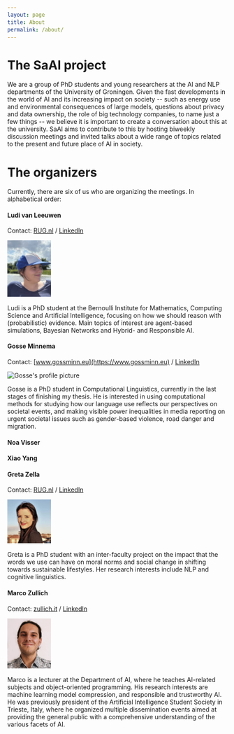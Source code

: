 ```yaml
---
layout: page
title: About
permalink: /about/
---
```


# The SaAI project

We are a group of PhD students and young researchers at the AI and NLP departments of the University of Groningen. 
Given the fast developments in the world of AI and its increasing impact on society -- such as energy use and environmental consequences of large models, questions about privacy and data ownership, the role of big technology companies, to name just a few things -- we believe it is important to create a conversation about this at the university. SaAI aims to contribute to this by hosting biweekly discussion meetings and invited talks about a wide range of topics related to the present and future place of AI in society. 

# The organizers

Currently, there are six of us who are organizing the meetings. In alphabetical order:

#### Ludi van Leeuwen
Contact: [RUG.nl](https://www.rug.nl/staff/l.s.van.leeuwen/) / [LinkedIn](https://www.linkedin.com/in/ludi-van-leeuwen-485967172/)

<img src="/img/ludi-profile.jpg" alt="Ludi's profile picture" width=100px />

Ludi is a PhD student at the Bernoulli Institute for Mathematics, Computing Science and Artificial Intelligence, focusing on how we should reason with (probabilistic) evidence. Main topics of interest are agent-based simulations, Bayesian Networks and Hybrid- and Responsible AI.


#### Gosse Minnema
Contact: [www.gossminn.eu](https://www.gossminn.eu) / [LinkedIn](https://www.linkedin.com/in/gosseminnema/)

<img src="https://www.gossminn.eu/img/linkedin_profile.jpeg" alt="Gosse's profile picture" width=100px />

Gosse is a PhD student in Computational Linguistics, currently in the last stages of finishing my thesis. He is interested in using computational methods for studying how our language use reflects our perspectives on societal events, and making visible power inequalities in media reporting on urgent societal issues such as gender-based violence, road danger and migration.

#### Noa Visser


#### Xiao Yang


#### Greta Zella
Contact: [RUG.nl](https://www.rug.nl/staff/g.zella/) / [LinkedIn](https://www.linkedin.com/in/greta-zella-0a71aa1b5/)

<img src="/img/greta-profile.jpg" alt="Greta's profile picture" width=100px />

Greta is a PhD student with an inter-faculty project on the impact that the words we use can have on moral norms and social change in shifting towards sustainable lifestyles. Her research interests include NLP and cognitive linguistics.


#### Marco Zullich
Contact: [zullich.it](https://zullich.it/) / [LinkedIn](https://www.linkedin.com/in/marco-zullich-00559660/)

<img src="/img/marco-profile.png" alt="Marco's profile picture" width=100px />

Marco is a lecturer at the Department of AI, where he teaches AI-related subjects and object-oriented programming. His research interests are machine learning model compression, and responsible and trustworthy AI. He was previously president of the Artificial Intelligence Student Society in Trieste, Italy, where he organized multiple dissemination events aimed at providing the general public with a comprehensive understanding of the various facets of AI.
